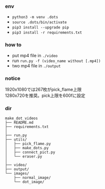 ### env
- `python3 -m venv .dots`
- `source .dots/bin/activate`
- `pip3 install --upgrade pip`
- `pip3 install -r requirements.txt`

### how to 
- put mp4 file in `./video`
- run `run.py -f (video_name without [.mp4])`
- two mp4 file in `./output`

### notice
1920x1080では267枚がpick_flame上限  
1280x720を推奨。pick上限を600fに設定

### dir
```
make_dot_videos
├── README.md
├── requirements.txt
│
├── run.py
├── utils/
│   ├── pick_flame.py
│   ├── make_dots.py
│   ├── connect_pict.py
│   └── eraser.py
│
├── video/
├── output/
└── images/
    ├── normal_image/
    └── dot_image/
```
